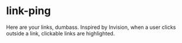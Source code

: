 # link-ping
Here are your links, dumbass. Inspired by Invision, when a user clicks outside a link, clickable links are highlighted.
